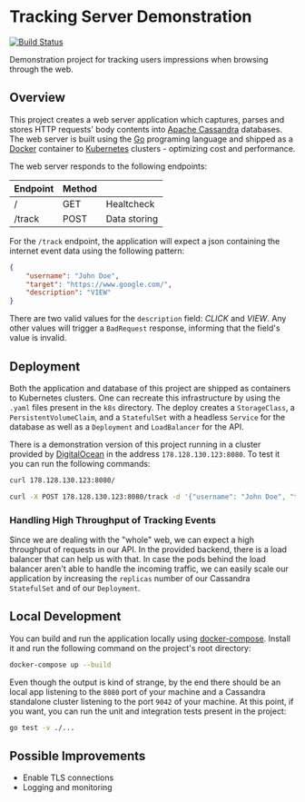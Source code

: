 Tracking Server Demonstration
====

[![Build Status](https://travis-ci.org/wbgalvao/tracking_server.svg?branch=master)](https://travis-ci.org/wbgalvao/tracking_server)

Demonstration project for tracking users impressions when browsing through the web.

## Overview

This project creates a web server application which captures, parses and stores HTTP requests' body contents into [Apache Cassandra](https://cassandra.apache.org/) databases. The web server is built using the [Go](http://golang.org/) programing language and shipped as a [Docker](https://www.docker.com/) container to [Kubernetes](https://kubernetes.io/) clusters - optimizing cost and performance.

The web server responds to the following endpoints:

| Endpoint | Method |              |
|----------|--------|--------------|
| /        | GET    | Healtcheck   |
| /track   | POST   | Data storing |

For the `/track` endpoint, the application will expect a json containing the internet event data using the following pattern:

```json
{
    "username": "John Doe",
    "target": "https://www.google.com/",
    "description": "VIEW"
}
```

There are two valid values for the `description` field: _CLICK_ and _VIEW_. Any other values will trigger a `BadRequest` response, informing that the field's value is invalid.

## Deployment

Both the application and database of this project are shipped as containers to Kubernetes clusters. One can recreate this infrastructure by using the `.yaml` files present in the `k8s` directory. The deploy creates a `StorageClass`, a `PersistentVolumeClaim`, and a `StatefulSet` with a headless `Service` for the database as well as a `Deployment` and `LoadBalancer` for the API.

There is a demonstration version of this project running in a cluster provided by [DigitalOcean](https://www.digitalocean.com/) in the address `178.128.130.123:8080`. To test it you can run the following commands:

```bash
curl 178.128.130.123:8080/
```

```bash
curl -X POST 178.128.130.123:8080/track -d '{"username": "John Doe", "target": "https://www.google.com/", "description": "VIEW"}'
```

### Handling High Throughput of Tracking Events

Since we are dealing with the "whole" web, we can expect a high throughput of requests in our API. In the provided backend, there is a load balancer that can help us with that. In case the pods behind the load balancer aren't able to handle the incoming traffic, we can easily scale our application by increasing the `replicas` number of our Cassandra `StatefulSet` and of our `Deployment`.

## Local Development

You can build and run the application locally using [docker-compose](https://docs.docker.com/compose/). Install it and run the following command on the project's root directory:

```bash
docker-compose up --build
```

Even though the output is kind of strange, by the end there should be an local app listening to the `8080` port of your machine and a Cassandra standalone cluster listening to the port `9042` of your machine. At this point, if you want, you can run the unit and integration tests present in the project:

```bash
go test -v ./...
```


## Possible Improvements
* Enable TLS connections
* Logging and monitoring
